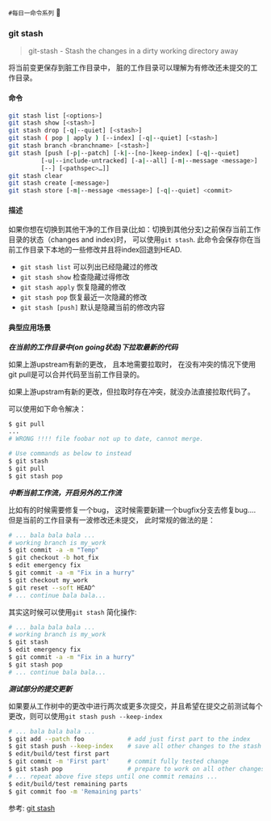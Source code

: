 `#每日一命令系列` :muscle:


### git stash

> git-stash - Stash the changes in a dirty working directory away

将当前变更保存到脏工作目录中， 脏的工作目录可以理解为有修改还未提交的工作目录。


#### 命令

```bash
git stash list [<options>]
git stash show [<stash>]
git stash drop [-q|--quiet] [<stash>]
git stash ( pop | apply ) [--index] [-q|--quiet] [<stash>]
git stash branch <branchname> [<stash>]
git stash [push [-p|--patch] [-k|--[no-]keep-index] [-q|--quiet]
	     [-u|--include-untracked] [-a|--all] [-m|--message <message>]
	     [--] [<pathspec>…​]]
git stash clear
git stash create [<message>]
git stash store [-m|--message <message>] [-q|--quiet] <commit>
```

#### 描述

如果你想在切换到其他干净的工作目录(比如：切换到其他分支)之前保存当前工作目录的状态（changes and index)时， 可以使用`git stash`. 此命令会保存你在当前工作目录下本地的一些修改并且将index回退到HEAD.

- `git stash list` 可以列出已经隐藏过的修改
- `git stash show` 检查隐藏过得修改
- `git stash apply` 恢复隐藏的修改
- `git stash pop` 恢复最近一次隐藏的修改
- `git stash [push]` 默认是隐藏当前的修改内容


#### 典型应用场景

***在当前的工作目录中(on going状态)下拉取最新的代码***

如果上游upstream有新的更改， 且本地需要拉取时， 在没有冲突的情况下使用git pull是可以合并代码至当前工作目录的。

如果上游upstram有新的更改，但拉取时存在冲突，就没办法直接拉取代码了。

可以使用如下命令解决：

```bash
$ git pull
...
# WRONG !!!! file foobar not up to date, cannot merge.

# Use commands as below to instead
$ git stash
$ git pull
$ git stash pop
  ```

***中断当前工作流，开启另外的工作流***

比如有的时候需要修复一个bug， 这时候需要新建一个bugfix分支去修复bug....但是当前的工作目录有一波修改还未提交， 此时常规的做法的是：


```bash
# ... bala bala bala ...
# working branch is my_work
$ git commit -a -m "Temp"
$ git checkout -b hot_fix
$ edit emergency fix
$ git commit -a -m "Fix in a hurry"
$ git checkout my_work
$ git reset --soft HEAD^
# ... continue bala bala...
```

其实这时候可以使用`git stash` 简化操作:


```bash
# ... bala bala bala ...
# working branch is my_work
$ git stash
$ edit emergency fix
$ git commit -a -m "Fix in a hurry"
$ git stash pop
# ... continue bala bala...
```


***测试部分的提交更新***

如果要从工作树中的更改中进行两次或更多次提交，并且希望在提交之前测试每个更改，则可以使用`git stash push --keep-index`

```bash
# ... bala bala bala ...
$ git add --patch foo            # add just first part to the index
$ git stash push --keep-index    # save all other changes to the stash
$ edit/build/test first part
$ git commit -m 'First part'     # commit fully tested change
$ git stash pop                  # prepare to work on all other changes
# ... repeat above five steps until one commit remains ...
$ edit/build/test remaining parts
$ git commit foo -m 'Remaining parts'
```



参考: [git stash](https://git-scm.com/docs/git-stash)

